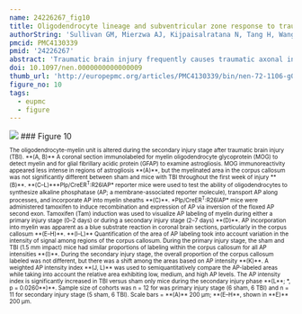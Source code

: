 ```yaml
---
name: 24226267_fig10
title: Oligodendrocyte lineage and subventricular zone response to traumatic axonal injury in the corpus callosum.
authorString: 'Sullivan GM, Mierzwa AJ, Kijpaisalratana N, Tang H, Wang Y, Song SK, Selwyn R, Armstrong RC.'
pmcid: PMC4130339
pmid: '24226267'
abstract: 'Traumatic brain injury frequently causes traumatic axonal injury (TAI) in white matter tracts. Experimental TAI in the corpus callosum of adult mice was used to examine the effects on oligodendrocyte lineage cells and myelin in conjunction with neuroimaging. The injury targeted the corpus callosum over the subventricular zone, a source of neural stem/progenitor cells. Traumatic axonal injury was produced in the rostral body of the corpus callosum by impact onto the skull at the bregma. During the first week after injury, magnetic resonance diffusion tensor imaging showed that axial diffusivity decreased in the corpus callosum and that corresponding regions exhibited significant axon damage accompanied by hypertrophic microglia and reactive astrocytes. Oligodendrocyte progenitor proliferation increased in the subventricular zone and corpus callosum. Oligodendrocytes in the corpus callosum shifted toward upregulation of myelin gene transcription. Plp/CreER(T):R26IAP reporter mice showed normal reporter labeling of myelin sheaths 0 to 2 days after injury but labeling was increased between 2 and 7 days after injury. Electron microscopy revealed axon degeneration, demyelination, and redundant myelin figures. These findings expand the cell types and responses to white matter injuries that inform diffusion tensor imaging evaluation and identify pivotal white matter changes after TAI that may affect axon vulnerability vs. recovery after brain injury.'
doi: 10.1097/nen.0000000000000009
thumb_url: 'http://europepmc.org/articles/PMC4130339/bin/nen-72-1106-g010.gif'
figure_no: 10
tags:
  - eupmc
  - figure
---
```

<img src='http://europepmc.org/articles/PMC4130339/bin/nen-72-1106-g010.jpg' style='max-height: 300px'>
### Figure 10
<p style='font-size: 10px;'>The oligodendrocyte-myelin unit is altered during the secondary injury stage after traumatic brain injury (TBI). **(A, B)** A coronal section immunolabeled for myelin oligodendrocyte glycoprotein (MOG) to detect myelin and for glial fibrillary acidic protein (GFAP) to examine astrogliosis. MOG immunoreactivity appeared less intense in regions of astrogliosis **(A)**, but the myelinated area in the corpus callosum was not significantly different between sham and mice with TBI throughout the first week of injury **(B)**. **(C–L)***Plp/CreER<sup>T</sup>:R26IAP* reporter mice were used to test the ability of oligodendrocytes to synthesize alkaline phosphatase (AP; a membrane-associated reporter molecule), transport AP along processes, and incorporate AP into myelin sheaths **(C)**. *Plp/CreER<sup>T</sup>:R26IAP* mice were administered tamoxifen to induce recombination and expression of AP via inversion of the floxed AP second exon. Tamoxifen (Tam) induction was used to visualize AP labeling of myelin during either a primary injury stage (0–2 days) or during a secondary injury stage (2–7 days) **(D)**. AP incorporation into myelin was apparent as a blue substrate reaction in coronal brain sections, particularly in the corpus callosum **(E–H)**. **(I–L)** Quantification of the area of AP labeling took into account variation in the intensity of signal among regions of the corpus callosum. During the primary injury stage, the sham and TBI (1.5 mm impact) mice had similar proportions of labeling within the corpus callosum for all AP intensities **(I)**. During the secondary injury stage, the overall proportion of the corpus callosum labeled was not different, but there was a shift among the areas based on AP intensity **(K)**. A weighted AP intensity index **(J, L)** was used to semiquantitatively compare the AP-labeled areas while taking into account the relative area exhibiting low, medium, and high AP levels. The AP intensity index is significantly increased in TBI versus sham only mice during the secondary injury phase **(L**; *, p = 0.0260**)**. Sample size of cohorts was n = 12 for was primary injury stage (6 sham, 6 TBI) and n = 11 for secondary injury stage (5 sham, 6 TBI). Scale bars = **(A)** 200 μm; **(E–H**, shown in **E)** 200 μm.</p>